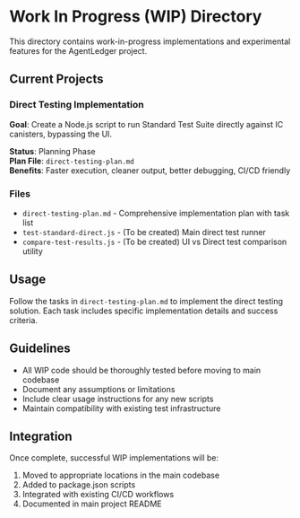 # Work In Progress (WIP) Directory

This directory contains work-in-progress implementations and experimental features for the AgentLedger project.

## Current Projects

### Direct Testing Implementation
**Goal**: Create a Node.js script to run Standard Test Suite directly against IC canisters, bypassing the UI.

**Status**: Planning Phase  
**Plan File**: `direct-testing-plan.md`  
**Benefits**: Faster execution, cleaner output, better debugging, CI/CD friendly

### Files
- `direct-testing-plan.md` - Comprehensive implementation plan with task list
- `test-standard-direct.js` - (To be created) Main direct test runner
- `compare-test-results.js` - (To be created) UI vs Direct test comparison utility

## Usage

Follow the tasks in `direct-testing-plan.md` to implement the direct testing solution. Each task includes specific implementation details and success criteria.

## Guidelines

- All WIP code should be thoroughly tested before moving to main codebase
- Document any assumptions or limitations
- Include clear usage instructions for any new scripts
- Maintain compatibility with existing test infrastructure

## Integration

Once complete, successful WIP implementations will be:
1. Moved to appropriate locations in the main codebase
2. Added to package.json scripts
3. Integrated with existing CI/CD workflows
4. Documented in main project README